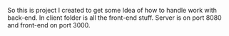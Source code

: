 So this is project I created to get some Idea of how to handle work with back-end. 
In client folder is all the front-end stuff. Server is on port 8080 and front-end on port 3000.
